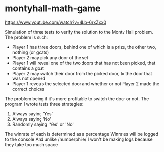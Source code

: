 # montyhall-math-game
https://www.youtube.com/watch?v=4Lb-6rxZxx0

Simulation of three tests to verify the solution to the Monty Hall problem.
The problem is such:

* Player 1 has three doors, behind one of which is a prize, the other two, nothing (or goats)
* Player 2 may pick any door of the set
* Player 1 will reveal one of the two doors that has not been picked, that contains a goat
* Player 2 may switch their door from the picked door, to the door that was not opened
* Player 1 reveals the selected door and whether or not Player 2 made the correct choices

The problem being if it's more profitable to switch the door or not.
The program I wrote tests three strategies:
1. Always saying 'Yes'
2. Always saying 'No'
3. Randomly saying 'Yes' or 'No'

The winrate of each is determined as a percentage
Winrates will be logged to the console
And unlike /numberphile/ I won't be making logs because they take too much space 
